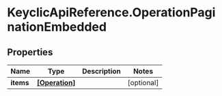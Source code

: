 # KeyclicApiReference.OperationPaginationEmbedded

## Properties
Name | Type | Description | Notes
------------ | ------------- | ------------- | -------------
**items** | [**[Operation]**](Operation.md) |  | [optional] 


